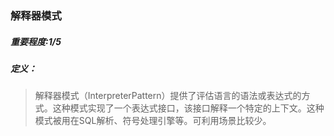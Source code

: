 ### 解释器模式
##### 重要程度:1/5
##### 定义：
> 解释器模式（InterpreterPattern）提供了评估语言的语法或表达式的方式。这种模式实现了一个表达式接口，该接口解释一个特定的上下文。这种模式被用在SQL解析、符号处理引擎等。可利用场景比较少。